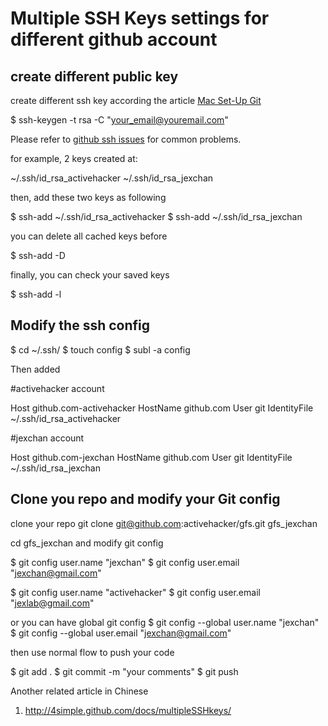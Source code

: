 Multiple SSH Keys settings for different github account
=================================================================

create different public key
---------------------------------

create different ssh key according the article [Mac Set-Up Git](http://help.github.com/mac-set-up-git/)

  $ ssh-keygen -t rsa -C "your_email@youremail.com"

Please refer to [github ssh issues](http://help.github.com/ssh-issues/) for common problems.

for example, 2 keys created at:

  ~/.ssh/id_rsa_activehacker
  ~/.ssh/id_rsa_jexchan

then, add these two keys as following

  $ ssh-add ~/.ssh/id_rsa_activehacker
  $ ssh-add ~/.ssh/id_rsa_jexchan

you can delete all cached keys before

  $ ssh-add -D

finally, you can check your saved keys

  $ ssh-add -l

Modify the ssh config
---------------------------------

  $ cd ~/.ssh/
  $ touch config
  $ subl -a config

Then added

  #activehacker account

  Host github.com-activehacker
    HostName github.com
    User git
    IdentityFile ~/.ssh/id_rsa_activehacker

  #jexchan account

  Host github.com-jexchan
    HostName github.com
    User git
    IdentityFile ~/.ssh/id_rsa_jexchan

Clone you repo and modify your Git config
---------------------------------------------

clone your repo
  git clone git@github.com:activehacker/gfs.git gfs_jexchan

cd gfs_jexchan and modify git config

  $ git config user.name "jexchan"
  $ git config user.email "jexchan@gmail.com" 
 
  $ git config user.name "activehacker"
  $ git config user.email "jexlab@gmail.com" 

or you can have global git config
  $ git config --global user.name "jexchan"
  $ git config --global user.email "jexchan@gmail.com"

then use normal flow to push your code

  $ git add .
  $ git commit -m "your comments"
  $ git push

Another related article in Chinese

1. http://4simple.github.com/docs/multipleSSHkeys/

